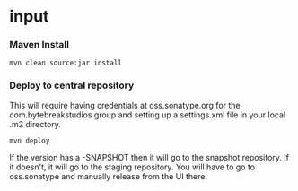 # input

### Maven Install
```mvn clean source:jar install```

### Deploy to central repository
This will require having credentials at oss.sonatype.org for the com.bytebreakstudios group and setting up a settings.xml file in your local .m2 directory.

```mvn deploy```

If the version has a -SNAPSHOT then it will go to the snapshot repository.  If it doesn't, it will go to the staging repository.  You will have to go to oss.sonatype and manually release from the UI there.